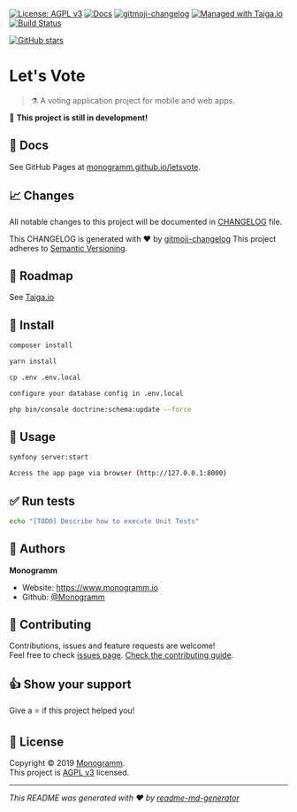 
<!--

Template variables to replace in ALL files:
* __app_name__: Name of the application
* __app_slug__: GitHub slug of the application
* __app_description__: Application description

After replacing all variables:
* Search for any [TODO] and do the required operations to complete your project documentation and CI/CD.

-->

[uri_license]: http://www.gnu.org/licenses/agpl.html
[uri_license_image]: https://img.shields.io/badge/License-AGPL%20v3-blue.svg

[![License: AGPL v3][uri_license_image]][uri_license]
[![Docs](https://img.shields.io/badge/Docs-Github%20Pages-blue)](https://monogramm.github.io/letsvote/)
[![gitmoji-changelog](https://img.shields.io/badge/Changelog-gitmoji-blue.svg)](https://github.com/frinyvonnick/gitmoji-changelog)
[![Managed with Taiga.io](https://img.shields.io/badge/Managed%20with-TAIGA.io-709f14.svg)](https://tree.taiga.io/project/monogrammbot-monogrammletsvote/ "Managed with Taiga.io")
[![Build Status](https://travis-ci.org/Monogramm/letsvote.svg)](https://travis-ci.org/Monogramm/letsvote)
<!--
[TODO] If project uses Coveralls for code coverage:

[![Coverage Status](https://coveralls.io/repos/github/Monogramm/letsvote/badge.svg?branch=master)](https://coveralls.io/github/Monogramm/letsvote?branch=master)
-->
<!--
[TODO] If project is deployed to DockerHub:

[![Docker Automated buid](https://img.shields.io/docker/cloud/build/monogramm/letsvote.svg)](https://hub.docker.com/r/monogramm/letsvote/)
[![Docker Pulls](https://img.shields.io/docker/pulls/monogramm/letsvote.svg)](https://hub.docker.com/r/monogramm/letsvote/)
[![Docker Version](https://images.microbadger.com/badges/version/monogramm/letsvote.svg)](https://microbadger.com/images/monogramm/letsvote)
[![Docker Size](https://images.microbadger.com/badges/image/monogramm/letsvote.svg)](https://microbadger.com/images/monogramm/letsvote)
-->
[![GitHub stars](https://img.shields.io/github/stars/Monogramm/letsvote?style=social)](https://github.com/Monogramm/letsvote)

# **Let's Vote**

> :alembic: A voting application project for mobile and web apps.

:construction: **This project is still in development!**

## :blue_book: Docs

See GitHub Pages at [monogramm.github.io/letsvote](https://monogramm.github.io/letsvote/).

## :chart_with_upwards_trend: Changes

All notable changes to this project will be documented in [CHANGELOG](./CHANGELOG.md) file.

This CHANGELOG is generated with :heart: by [gitmoji-changelog](https://github.com/frinyvonnick/gitmoji-changelog)
This project adheres to [Semantic Versioning](https://semver.org/spec/v2.0.0.html).

## :bookmark: Roadmap

See [Taiga.io](https://tree.taiga.io/project/monogrammbot-monogrammletsvote/ "Taiga.io monogrammbot-monogrammletsvote")

## :construction: Install

```sh
composer install

yarn install

cp .env .env.local

configure your database config in .env.local

php bin/console doctrine:schema:update --force
```

## :rocket: Usage

```sh
symfony server:start

Access the app page via browser (http://127.0.0.1:8000)
```

## :white_check_mark: Run tests

```sh
echo "[TODO] Describe how to execute Unit Tests"
```

<!--
[TODO] If project is deployed to DockerHub:

## :whale: Supported tags

[Dockerhub monogramm/letsvote](https://hub.docker.com/r/monogramm/letsvote/)

* `latest`

-->

## :bust_in_silhouette: Authors

**Monogramm**

* Website: https://www.monogramm.io
* Github: [@Monogramm](https://github.com/Monogramm)

## :handshake: Contributing

Contributions, issues and feature requests are welcome!<br />Feel free to check [issues page](https://github.com/Monogramm/letsvote/issues).
[Check the contributing guide](./CONTRIBUTING.md).<br />

## :thumbsup: Show your support

Give a :star: if this project helped you!

## :page_facing_up: License

Copyright © 2019 [Monogramm](https://github.com/Monogramm).<br />
This project is [AGPL v3](uri_license) licensed.

***
_This README was generated with :heart: by [readme-md-generator](https://github.com/kefranabg/readme-md-generator)_
